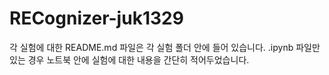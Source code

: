 # RECognizer-juk1329

각 실험에 대한 README.md 파일은 각 실험 폴더 안에 들어 있습니다.
.ipynb 파일만 있는 경우 노트북 안에 실험에 대한 내용을 간단히 적어두었습니다.